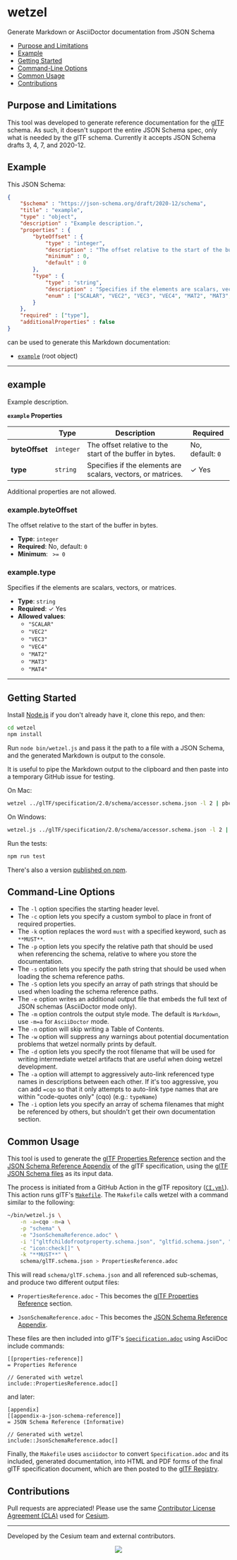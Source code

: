 # wetzel

Generate Markdown or AsciiDoctor documentation from JSON Schema

* [Purpose and Limitations](#purpose-and-limitations)
* [Example](#example)
* [Getting Started](#getting-started)
* [Command-Line Options](#command-line-options)
* [Common Usage](#common-usage)
* [Contributions](#contributions)

## Purpose and Limitations

This tool was developed to generate reference documentation for the [glTF](https://github.com/KhronosGroup/glTF) schema.  As such, it doesn't support the entire JSON Schema spec, only what is needed by the glTF schema.  Currently it accepts JSON Schema drafts 3, 4, 7, and 2020-12.

## Example

This JSON Schema:
```json
{
    "$schema" : "https://json-schema.org/draft/2020-12/schema",
    "title" : "example",
    "type" : "object",
    "description" : "Example description.",
    "properties" : {
        "byteOffset" : {
            "type" : "integer",
            "description" : "The offset relative to the start of the buffer in bytes.",
            "minimum" : 0,
            "default" : 0
        },
        "type" : {
            "type" : "string",
            "description" : "Specifies if the elements are scalars, vectors, or matrices.",
            "enum" : ["SCALAR", "VEC2", "VEC3", "VEC4", "MAT2", "MAT3", "MAT4"]
        }
    },
    "required" : ["type"],
    "additionalProperties" : false
}
```

can be used to generate this Markdown documentation:

* [`example`](#reference-example) (root object)


---------------------------------------
<a name="reference-example"></a>
## example

Example description.

**`example` Properties**

|   |Type|Description|Required|
|---|---|---|---|
|**byteOffset**|`integer`|The offset relative to the start of the buffer in bytes.|No, default: `0`|
|**type**|`string`|Specifies if the elements are scalars, vectors, or matrices.| &#10003; Yes|

Additional properties are not allowed.

### example.byteOffset

The offset relative to the start of the buffer in bytes.

* **Type**: `integer`
* **Required**: No, default: `0`
* **Minimum**: ` >= 0`

### example.type

Specifies if the elements are scalars, vectors, or matrices.

* **Type**: `string`
* **Required**:  &#10003; Yes
* **Allowed values**:
    * `"SCALAR"`
    * `"VEC2"`
    * `"VEC3"`
    * `"VEC4"`
    * `"MAT2"`
    * `"MAT3"`
    * `"MAT4"`

---

## Getting Started

Install [Node.js](https://nodejs.org/en/) if you don't already have it, clone this repo, and then:
```sh
cd wetzel
npm install
```
Run `node bin/wetzel.js` and pass it the path to a file with a JSON Schema, and the generated Markdown is output to the console.

It is useful to pipe the Markdown output to the clipboard and then paste into a temporary GitHub issue for testing.

On Mac:
```sh
wetzel ../glTF/specification/2.0/schema/accessor.schema.json -l 2 | pbcopy
```

On Windows:
```sh
wetzel.js ../glTF/specification/2.0/schema/accessor.schema.json -l 2 | clip
```

Run the tests:
```sh
npm run test
```

There's also a version [published on npm](https://www.npmjs.com/package/wetzel).

## Command-Line Options

* The `-l` option specifies the starting header level.
* The `-c` option lets you specify a custom symbol to place in front of required properties.
* The `-k` option replaces the word `must` with a specified keyword, such as `**MUST**`.
* The `-p` option lets you specify the relative path that should be used when referencing the schema, relative to where you store the documentation.
* The `-s` option lets you specify the path string that should be used when loading the schema reference paths.
* The `-S` option lets you specify an array of path strings that should be used when loading the schema reference paths.
* The `-e` option writes an additional output file that embeds the full text of JSON schemas (AsciiDoctor mode only).
* The `-m` option controls the output style mode. The default is `Markdown`, use `-m=a` for `AsciiDoctor` mode.
* The `-n` option will skip writing a Table of Contents.
* The `-w` option will suppress any warnings about potential documentation problems that wetzel normally prints by default.
* The `-d` option lets you specify the root filename that will be used for writing intermediate wetzel artifacts that are useful when doing wetzel development.
* The `-a` option will attempt to aggressively auto-link referenced type names in descriptions between each other.  If it's too aggressive, you can add `=cqo` so that it only attempts to auto-link type names that are within "code-quotes only" (cqo) (e.g.: ``typeName``)
* The `-i` option lets you specify an array of schema filenames that might be referenced by others, but shouldn't get their own documentation section.

## Common Usage

This tool is used to generate the [glTF Properties Reference](https://www.khronos.org/registry/glTF/specs/2.0/glTF-2.0.html#properties-reference) section and the [JSON Schema Reference Appendix](https://www.khronos.org/registry/glTF/specs/2.0/glTF-2.0.html#appendix-a-json-schema-reference) of the glTF specification, using the [glTF JSON Schema files](https://github.com/KhronosGroup/glTF/tree/main/specification/2.0/schema) as its input data.

The process is initiated from a GitHub Action in the glTF repository ([`CI.yml`](https://github.com/KhronosGroup/glTF/blob/main/.github/workflows/CI.yml)).  This action runs glTF's [`Makefile`](https://github.com/KhronosGroup/glTF/blob/main/specification/2.0/Makefile).  The `Makefile` calls wetzel with a command similar to the following:

```sh
~/bin/wetzel.js \
    -n -a=cqo -m=a \
    -p "schema" \
    -e "JsonSchemaReference.adoc" \
    -i '["gltfchildofrootproperty.schema.json", "gltfid.schema.json", "gltfproperty.schema.json"]' \
    -c "icon:check[]" \
    -k "**MUST**" \
    schema/glTF.schema.json > PropertiesReference.adoc
```

This will read `schema/glTF.schema.json` and all referenced sub-schemas, and produce two different output files:

- `PropertiesReference.adoc` - This becomes the [glTF Properties Reference](https://www.khronos.org/registry/glTF/specs/2.0/glTF-2.0.html#properties-reference) section.

- `JsonSchemaReference.adoc` - This becomes the [JSON Schema Reference Appendix](https://www.khronos.org/registry/glTF/specs/2.0/glTF-2.0.html#appendix-a-json-schema-reference).

These files are then included into glTF's [`Specification.adoc`](https://github.com/KhronosGroup/glTF/blob/main/specification/2.0/Specification.adoc) using AsciiDoc include commands:

```adoc
[[properties-reference]]
= Properties Reference

// Generated with wetzel
include::PropertiesReference.adoc[]
```

and later:

```adoc
[appendix]
[[appendix-a-json-schema-reference]]
= JSON Schema Reference (Informative)

// Generated with wetzel
include::JsonSchemaReference.adoc[]
```

Finally, the `Makefile` uses `asciidoctor` to convert `Specification.adoc` and its included, generated documentation, into HTML and PDF forms of the final glTF specification document, which are then posted to the [glTF Registry](https://www.khronos.org/registry/glTF/).

## Contributions

Pull requests are appreciated!  Please use the same [Contributor License Agreement (CLA)](https://github.com/CesiumGS/cesium/blob/master/CONTRIBUTING.md) used for [Cesium](https://github.com/CesiumGS/cesium).

---

Developed by the Cesium team and external contributors.
<p align="center">
<a href="https://cesium.com/"><img src="doc/cesium.png" /></a>
</p>
